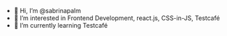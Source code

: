 - 👋 Hi, I’m @sabrinapalm
- 👀 I’m interested in Frontend Development, react.js, CSS-in-JS, Testcafé
- 🌱 I’m currently learning Testcafé

<!---
sabrinapalm/sabrinapalm is a ✨ special ✨ repository because its `README.md` (this file) appears on your GitHub profile.
You can click the Preview link to take a look at your changes.
--->
